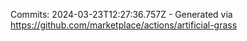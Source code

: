 Commits: 2024-03-23T12:27:36.757Z - Generated via https://github.com/marketplace/actions/artificial-grass
<br>
